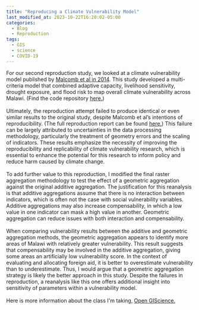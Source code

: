 ```yaml
---
title: "Reproducing a Climate Vulnerability Model"
last_modified_at: 2023-10-22T16:20:02-05:00
categories:
  - Blog
  - Reproduction
tags:
  - GIS
  - science
  - COVID-19
---
```


For our second reproduction study, we looked at a climate vulnerability model published by [Malcomb et al in 2014](https://doi.org/10.1016/j.apgeog.2014.01.004).
This study developed a multi-criteria model that combined adaptive capacity, livelihood sensitivity, drought exposure, and flood risk to map overall climate vulnerability across Malawi.
(Find the code repository [here.](https://github.com/alanalutz/RPr-Malcomb-2014))\
\
Ultimately, the reproduction attempt failed to produce identical or even similar results to the original study, despite Malcomb et al’s intentions of reproducibility. (The full reproduction report can be found [here.](https://alanalutz.github.io/RPr-Malcomb-2014/))
This failure can be largely attributed to uncertainties in the data processing methodology, particularly the treatment of geometry errors and the scaling of indicators.
These results emphasize the necessity of improving the reproducibility and replicability of climate vulnerability research, which is essential to enhance the potential for this research to inform policy and reduce harm caused by climate change.\
\
To add further value to this reproduction, I modified the final raster aggregation methodology to test the effect of a geometric aggregation against the original additive aggregation.
The justification for this reanalysis is that additive aggregations assume that there is no interaction between indicators, which is often not the case with social vulnerability variables.
Additive aggregations may also increase compensability, in which a low value in one indicator can mask a high value in another.
Geometric aggregation can reduce issues with both interaction and compensability.\
\
When comparing vulnerability results between the additive and geometric aggregation methods, the geometric aggregation appears to identify more areas of Malawi with relatively greater vulnerability.
This result suggests that compensability may be involved in the additive aggregation, giving some areas an artificially low vulnerability score.
In the context of evaluating and allocating foreign aid, it is better to overestimate vulnerability than to underestimate.
Thus, I would argue that a geometric aggregation strategy is likely the better approach in this study.
Despite the failures in reproduction, a reanalysis like this one offers additional insight into sensitivity of parameters within a vulnerability model.\
\
Here is more information about the class I'm taking, [Open GIScience.](http://opengisci.github.io)

